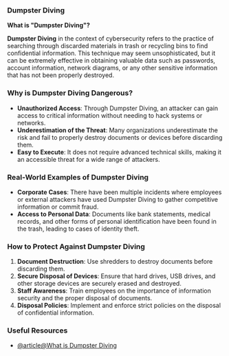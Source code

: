 ### Dumpster Diving

**What is "Dumpster Diving"?**

**Dumpster Diving** in the context of cybersecurity refers to the practice of searching through discarded materials in trash or recycling bins to find confidential information. This technique may seem unsophisticated, but it can be extremely effective in obtaining valuable data such as passwords, account information, network diagrams, or any other sensitive information that has not been properly destroyed.

### Why is Dumpster Diving Dangerous?

- **Unauthorized Access**: Through Dumpster Diving, an attacker can gain access to critical information without needing to hack systems or networks.
- **Underestimation of the Threat**: Many organizations underestimate the risk and fail to properly destroy documents or devices before discarding them.
- **Easy to Execute**: It does not require advanced technical skills, making it an accessible threat for a wide range of attackers.

### Real-World Examples of Dumpster Diving

- **Corporate Cases**: There have been multiple incidents where employees or external attackers have used Dumpster Diving to gather competitive information or commit fraud.
- **Access to Personal Data**: Documents like bank statements, medical records, and other forms of personal identification have been found in the trash, leading to cases of identity theft.

### How to Protect Against Dumpster Diving

1. **Document Destruction**: Use shredders to destroy documents before discarding them.
2. **Secure Disposal of Devices**: Ensure that hard drives, USB drives, and other storage devices are securely erased and destroyed.
3. **Staff Awareness**: Train employees on the importance of information security and the proper disposal of documents.
4. **Disposal Policies**: Implement and enforce strict policies on the disposal of confidential information.

### Useful Resources

- [@article@What is Dumpster Diving](https://powerdmarc.com/dumpster-diving-in-cybersecurity/)
